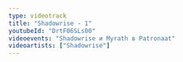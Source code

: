 ```yaml
---
type: videotrack
title: "Shadowrise - 1"
youtubeId: "DrtF06SLs00"
videoevents: "Shadowrise и Myrath в Patronaat"
videoartists: ["Shadowrise"]
---
```

